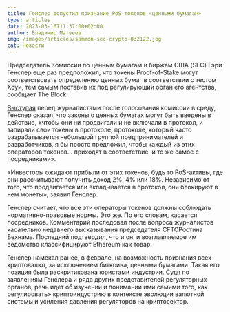 ```yaml
---
title: Генслер допустил признание PoS-токенов «ценными бумагам»
type: articles
date: 2023-03-16T11:37:00+02:00
author: Владимир Матвеев
img: /images/articles/sammon-sec-crypto-032122.jpg
cat: Новости
---
```

Председатель Комиссии по ценным бумагам и биржам  США (SEC) Гэри Генслер еще раз предположил, что токены Proof-of-Stake могут соответствовать определению ценных бумаг в соответствии с тестом Хоуи, тем самым поставив их под регулирующий орган его агентства, сообщает The Block. 

[Выступая](https://www.theblock.co/post/220297/gensler-suggests-proof-of-stake-tokens-are-securities) перед журналистами после голосования комиссии в среду, Генслер сказал, что законы о ценных бумагах могут быть введены в действие, «чтобы они ни продвигали и не включали в протокол, и запирали свои токены в протоколе, протоколе, который часто разрабатывается небольшой группой предпринимателей и разработчиков, я бы просто предложил, чтобы каждый из этих операторов токенов… приходят в соответствие, и то же самое с посредниками».

«Инвесторы ожидают прибыли от этих токенов, будь то PoS-активы, где они рассчитывают получить доход 2%, 4% или 18%. Независимо от того, что продвигается или вкладывается в протокол, они блокируют в нем монеты», заявил Генслер.

Генслер считает, что все эти операторы токенов должны соблюдать нормативно-правовые нормы. Это же. По его словам, касается посредников.
Комментарий последовал после вопроса журналистов касательно недавнего высказывания председателя CFTCРостина Бехнама. Последний подтвердил, что и он, и возглавляемое им ведомство классифицируют Ethereum как товар.

Генслер намекал ранее, в феврале, на возможность признания всех криптовалют, за исключением биткоина, ценными бумагами. Такая его позиция была раскритикована юристами индустрии. 
Судя по заявлениям Генслера и ряда других представителей регуляторных органов, речь идет об изучении и понимании ими самими того, как регулировать» криптоиндустрию в контексте эволюции валютной системы и усиления давления регуляторов на криптосектор.